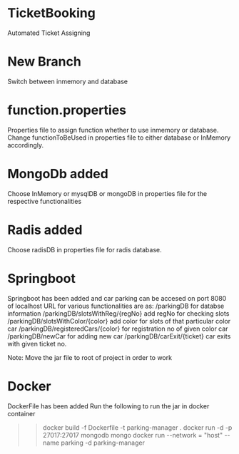 # TicketBooking
Automated Ticket Assigning
# New Branch
Switch between inmemory and database
# function.properties
Properties file to assign function whether to use inmemory or database.
Change functionToBeUsed in properties file to either database or InMemory accordingly.
# MongoDb added
Choose InMemory or mysqlDB or mongoDB in properties file for the respective functionalities
# Radis added
Choose radisDB in properties file for radis database.
# Springboot
Springboot has been added and car parking can be accesed on port 8080 of localhost
URL for various functionalities are as:
/parkingDB for databse information
/parkingDB/slotsWithReg/{regNo} add regNo for checking slots
/parkingDB/slotsWithColor/{color} add color for slots of that particular color car
/parkingDB/registeredCars/{color} for registration no of given color car
/parkingDB/newCar for adding new car
/parkingDB/carExit/{ticket} car exits with given ticket no.

Note: Move the jar file to root of project in order to work

# Docker
DockerFile has been added
Run the following to run the jar in docker container
>> docker build -f Dockerfile -t parking-manager .
>> docker run -d -p 27017:27017 mongodb mongo 
>> docker run --network = "host" --name parking -d parking-manager 
